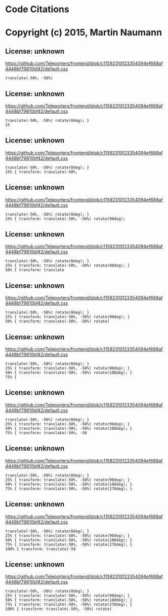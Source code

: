 # Code Citations
# Copyright (c) 2015, Martin Naumann

## License: unknown
https://github.com/Teleporters/frontend/blob/c11592310f23354094ef688af4448bf79810bf42/default.css

```
translate(-50%, -50%)
```


## License: unknown
https://github.com/Teleporters/frontend/blob/c11592310f23354094ef688af4448bf79810bf42/default.css

```
translate(-50%, -50%) rotate(0deg); }
25
```


## License: unknown
https://github.com/Teleporters/frontend/blob/c11592310f23354094ef688af4448bf79810bf42/default.css

```
translate(-50%, -50%) rotate(0deg); }
25% { transform: translate(-50%,
```


## License: unknown
https://github.com/Teleporters/frontend/blob/c11592310f23354094ef688af4448bf79810bf42/default.css

```
translate(-50%, -50%) rotate(0deg); }
25% { transform: translate(-50%, -50%) rotate(90deg);
```


## License: unknown
https://github.com/Teleporters/frontend/blob/c11592310f23354094ef688af4448bf79810bf42/default.css

```
translate(-50%, -50%) rotate(0deg); }
25% { transform: translate(-50%, -50%) rotate(90deg); }
50% { transform: translate
```


## License: unknown
https://github.com/Teleporters/frontend/blob/c11592310f23354094ef688af4448bf79810bf42/default.css

```
translate(-50%, -50%) rotate(0deg); }
25% { transform: translate(-50%, -50%) rotate(90deg); }
50% { transform: translate(-50%, -50%) rotate(
```


## License: unknown
https://github.com/Teleporters/frontend/blob/c11592310f23354094ef688af4448bf79810bf42/default.css

```
translate(-50%, -50%) rotate(0deg); }
25% { transform: translate(-50%, -50%) rotate(90deg); }
50% { transform: translate(-50%, -50%) rotate(180deg); }
75% {
```


## License: unknown
https://github.com/Teleporters/frontend/blob/c11592310f23354094ef688af4448bf79810bf42/default.css

```
translate(-50%, -50%) rotate(0deg); }
25% { transform: translate(-50%, -50%) rotate(90deg); }
50% { transform: translate(-50%, -50%) rotate(180deg); }
75% { transform: translate(-50%, -50
```


## License: unknown
https://github.com/Teleporters/frontend/blob/c11592310f23354094ef688af4448bf79810bf42/default.css

```
translate(-50%, -50%) rotate(0deg); }
25% { transform: translate(-50%, -50%) rotate(90deg); }
50% { transform: translate(-50%, -50%) rotate(180deg); }
75% { transform: translate(-50%, -50%) rotate(270deg); }
```


## License: unknown
https://github.com/Teleporters/frontend/blob/c11592310f23354094ef688af4448bf79810bf42/default.css

```
translate(-50%, -50%) rotate(0deg); }
25% { transform: translate(-50%, -50%) rotate(90deg); }
50% { transform: translate(-50%, -50%) rotate(180deg); }
75% { transform: translate(-50%, -50%) rotate(270deg); }
100% { transform: translate(-50
```


## License: unknown
https://github.com/Teleporters/frontend/blob/c11592310f23354094ef688af4448bf79810bf42/default.css

```
translate(-50%, -50%) rotate(0deg); }
25% { transform: translate(-50%, -50%) rotate(90deg); }
50% { transform: translate(-50%, -50%) rotate(180deg); }
75% { transform: translate(-50%, -50%) rotate(270deg); }
100% { transform: translate(-50%, -50%) rotate(
```

